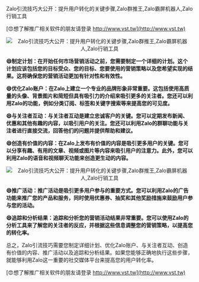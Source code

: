 Zalo引流技巧大公开：提升用户转化的关键步骤,Zalo群推王,Zalo霸屏机器人,Zalo行销工具

[😍想了解推广相关软件的朋友请登录 http://www.vst.tw](http://www.vst.tw)

 <center><img src="https://vst.tw/MP4/tuiguang/png/6.png" alt="Zalo引流技巧大公开：提升用户转化的关键步骤,Zalo群推王,Zalo霸屏机器人,Zalo行销工具"></center>

**😄制定计划：在开始任何市场营销活动之前，您需要制定一个详细的计划。这个计划应该包括您的目标受众、您的目标、您要使用的营销策略以及您希望实现的结果。这将确保您的营销活动更加有针对性和有效性。**

**😄优化Zalo账户：在Zalo上建立一个专业的品牌形象非常重要。这包括使用高质量的头像、背景图片和简短但具有吸引力的介绍来吸引更多的关注者。您还可以利用Zalo的功能，例如分类订阅、标签和关键字搜索等来提高您的可见度。**

**😄与关注者互动：与关注者互动是建立忠诚客户的关键。您可以定期发布新闻、优惠和其他有趣的内容，以吸引用户的关注。您还可以利用Zalo的群聊功能与关注者进行直接交流，回答他们的问题并提供帮助和建议。**

**😄创造有价值的内容：在Zalo上发布有价值的内容是吸引更多用户的关键。您可以分享有趣、有用的文章、视频或图片等内容来吸引用户的注意力。此外，您可以利用Zalo的语音和视频聊天功能来创造更生动的内容。**

 <center><img src="https://vst.tw/MP4/tuiguang/png/7.png" alt="Zalo引流技巧大公开：提升用户转化的关键步骤,Zalo群推王,Zalo霸屏机器人,Zalo行销工具"></center>

**😄推广活动：推广活动是吸引更多用户参与的重要方式。您可以利用Zalo的广告功能来推广您的产品和服务，同时使用优惠券、抽奖和其他奖励措施来鼓励用户参与您的活动。**

**😄追踪和分析结果：追踪和分析您的营销活动结果非常重要。您可以使用Zalo的分析工具来了解您的关注者的反应，并根据这些信息调整您的营销策略，以提高您的转化率。**

总之，Zalo引流技巧需要您制定详细计划、优化Zalo账户、与关注者互动、创造有价值的内容、推广活动以及追踪和分析结果。如果您能够正确地执行这些步骤，就能够利用Zalo这一重要的社交媒体平台来提高您的用户转化率。

[😍想了解推广相关软件的朋友请登录 http://www.vst.tw](http://www.vst.tw)



